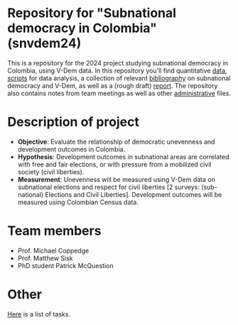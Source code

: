 # Repository for "Subnational democracy in Colombia" (snvdem24)
This is a repository for the 2024 project studying subnational democracy in Colombia, using V-Dem data. In this repository you'll find quantitative [data](data/), [scripts](scripts/) for data analysis, a collection of relevant [bibliography](biblio/) on subnational democracy and V-Dem, as well as a (rough draft) [report](report/). The repository also contains notes from team meetings as well as other [administrative](admin/) files.

# Description of project
-   **Objective**: Evaluate the relationship of democratic unevenness and development outcomes in Colombia.
-   **Hypothesis**: Development outcomes in subnational areas are correlated with free and fair elections, or with pressure from a mobilized civil society (civil liberties).
-   **Measurement**: Unevenness will be measured using V-Dem data on subnational elections and respect for civil liberties [2 surveys: (sub-national) Elections and Civil Liberties]. Development outcomes will be measured using Colombian Census data.

# Team members
- Prof. Michael Coppedge
- Prof. Matthew Sisk
- PhD student Patrick McQuestion

# Other
[Here]([url](https://docs.google.com/document/d/1i0Isx-ZnRlNuyg15rCJZc-FCtkK_rDmAW7N5mfGgxT4/edit?usp=sharing)https://docs.google.com/document/d/1i0Isx-ZnRlNuyg15rCJZc-FCtkK_rDmAW7N5mfGgxT4/edit?usp=sharing) is a list of tasks.
